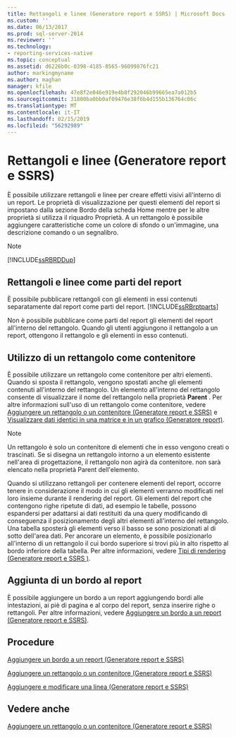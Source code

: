 ```yaml
---
title: Rettangoli e linee (Generatore report e SSRS) | Microsoft Docs
ms.custom: ''
ms.date: 06/13/2017
ms.prod: sql-server-2014
ms.reviewer: ''
ms.technology:
- reporting-services-native
ms.topic: conceptual
ms.assetid: d6226b0c-0398-4185-8565-96099876fc21
author: markingmyname
ms.author: maghan
manager: kfile
ms.openlocfilehash: 47e8f2e046e919e4b8f292046b99665ea7a012b5
ms.sourcegitcommit: 31800ba0bb0af09476e38f6b4d155b136764c06c
ms.translationtype: MT
ms.contentlocale: it-IT
ms.lasthandoff: 02/15/2019
ms.locfileid: "56292989"
---
```

# <a name="rectangles-and-lines-report-builder-and-ssrs"></a>Rettangoli e linee (Generatore report e SSRS)
  È possibile utilizzare rettangoli e linee per creare effetti visivi all'interno di un report. Le proprietà di visualizzazione per questi elementi del report si impostano dalla sezione Bordo della scheda Home mentre per le altre proprietà si utilizza il riquadro Proprietà. A un rettangolo è possibile aggiungere caratteristiche come un colore di sfondo o un'immagine, una descrizione comando o un segnalibro.  
  
> [!NOTE]  
>  [!INCLUDE[ssRBRDDup](../../includes/ssrbrddup-md.md)]  
  
##  <a name="RectanglesLinesReportParts"></a> Rettangoli e linee come parti del report  
 È possibile pubblicare rettangoli con gli elementi in essi contenuti separatamente dal report come parti del report. [!INCLUDE[ssRBrptparts](../../includes/ssrbrptparts-md.md)]  
  
 Non è possibile pubblicare come parti del report gli elementi del report all'interno del rettangolo. Quando gli utenti aggiungono il rettangolo a un report, ottengono il rettangolo e gli elementi in esso contenuti.  
  

  
##  <a name="RectangleAsContainer"></a> Utilizzo di un rettangolo come contenitore  
 È possibile utilizzare un rettangolo come contenitore per altri elementi. Quando si sposta il rettangolo, vengono spostati anche gli elementi contenuti all'interno del rettangolo. Un elemento all'interno del rettangolo consente di visualizzare il nome del rettangolo nella proprietà **Parent** . Per altre informazioni sull'uso di un rettangolo come contenitore, vedere [Aggiungere un rettangolo o un contenitore &#40;Generatore report e SSRS&#41;](add-a-rectangle-or-container-report-builder-and-ssrs.md) e [Visualizzare dati identici in una matrice e in un grafico &#40;Generatore report&#41;](display-the-same-data-on-a-matrix-and-a-chart-report-builder.md).  
  
> [!NOTE]  
>  Un rettangolo è solo un contenitore di elementi che in esso vengono creati o trascinati. Se si disegna un rettangolo intorno a un elemento esistente nell'area di progettazione, il rettangolo non agirà da contenitore. non sarà elencato nella proprietà Parent dell'elemento.  
  
 Quando si utilizzano rettangoli per contenere elementi del report, occorre tenere in considerazione il modo in cui gli elementi verranno modificati nel loro insieme durante il rendering del report. Gli elementi del report che contengono righe ripetute di dati, ad esempio le tabelle, possono espandersi per adattarsi ai dati restituiti da una query modificando di conseguenza il posizionamento degli altri elementi all'interno del rettangolo. Una tabella sposterà gli elementi verso il basso se sono posizionati al di sotto dell'area dati. Per ancorare un elemento, è possibile posizionarlo all'interno di un rettangolo il cui bordo superiore si trovi più in alto rispetto al bordo inferiore della tabella. Per altre informazioni, vedere [Tipi di rendering  &#40;Generatore report e SSRS &#41;](rendering-behaviors-report-builder-and-ssrs.md).  
  

  
##  <a name="ReportBorder"></a> Aggiunta di un bordo al report  
 È possibile aggiungere un bordo a un report aggiungendo bordi alle intestazioni, ai piè di pagina e al corpo del report, senza inserire righe o rettangoli. Per altre informazioni, vedere [Aggiungere un bordo a un report &#40;Generatore report e SSRS&#41;](add-a-border-to-a-report-report-builder-and-ssrs.md).  
  

  
##  <a name="HowTo"></a> Procedure  
 [Aggiungere un bordo a un report &#40;Generatore report e SSRS&#41;](add-a-border-to-a-report-report-builder-and-ssrs.md)  
  
 [Aggiungere un rettangolo o un contenitore &#40;Generatore report e SSRS&#41;](add-a-rectangle-or-container-report-builder-and-ssrs.md)  
  
 [Aggiungere e modificare una linea &#40;Generatore report e SSRS&#41;](add-and-modify-a-line-report-builder-and-ssrs.md)  
  
## <a name="see-also"></a>Vedere anche  
 [Aggiungere un rettangolo o un contenitore &#40;Generatore report e SSRS&#41;](add-a-rectangle-or-container-report-builder-and-ssrs.md)  
  
  
